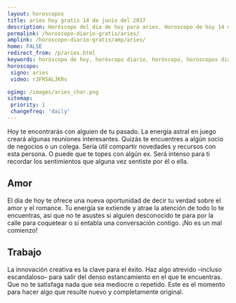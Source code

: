```yaml
---
layout: horoscopos
title: aries hoy gratis 14 de junio del 2017 
description: Horóscopo del dia de hoy para aries. Horoscopo de hoy 14 de junio del 2017. Las predicciones de amor, trabajo, vida personal gratis.
permalink: /horoscopo-diario-gratis/aries/
amplink: /horoscopo-diario-gratis/amp/aries/
home: FALSE
redirect_from: /p/aries.html
keywords: horóscopo de hoy, horóscopo diario, horóscopo, horoscopos diarios gratis del dia de hoy, horóscopo diario gratis,horóscopo 2017, horóscopo esperanza gracia, horoscopo aries hoy, horoscop, horóscopos gratis, horoscopo aries, horoscopo aries 2017, Tarot, Astrologia, Zodíaco, aries, horoscopo gratis
horoscopo:
 signo: aries
 video: r3FR5ALJKRs

ogimg: /images/aries_char.png
sitemap:
 priority: 1
 changefreq: 'daily'
---
```



Hoy te encontrarás con alguien de tu pasado. La energía astral en juego creará algunas reuniones interesantes. Quizás te encuentres a algún socio de negocios o un colega. Sería útil compartir novedades y recursos con esta persona. O puede que te topes con algún ex. Será intenso para ti recordar los sentimientos que alguna vez sentiste por él o ella.

## Amor

El día de hoy te ofrece una nueva oportunidad de decir tu verdad sobre el amor y el romance. Tu energía se extiende y atrae la atención de todo lo te encuentras, así que no te asustes si alguien desconocido te para por la calle para coquetear o si entabla una conversación contigo. ¡No es un mal comienzo!

## Trabajo

La innovación creativa es la clave para el éxito. Haz algo atrevido –incluso escandaloso– para salir del denso estancamiento en el que te encuentras. Que no te satisfaga nada que sea mediocre o repetido. Este es el momento para hacer algo que resulte nuevo y completamente original.